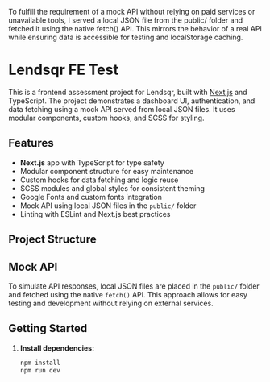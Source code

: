 To fulfill the requirement of a mock API without relying on paid services or unavailable tools, I served a local JSON file from the public/ folder and fetched it using the native fetch() API. This mirrors the behavior of a real API while ensuring data is accessible for testing and localStorage caching.

# Lendsqr FE Test

This is a frontend assessment project for Lendsqr, built with [Next.js](https://nextjs.org/) and TypeScript. The project demonstrates a dashboard UI, authentication, and data fetching using a mock API served from local JSON files. It uses modular components, custom hooks, and SCSS for styling.

## Features

- **Next.js** app with TypeScript for type safety
- Modular component structure for easy maintenance
- Custom hooks for data fetching and logic reuse
- SCSS modules and global styles for consistent theming
- Google Fonts and custom fonts integration
- Mock API using local JSON files in the `public/` folder
- Linting with ESLint and Next.js best practices

## Project Structure

## Mock API

To simulate API responses, local JSON files are placed in the `public/` folder and fetched using the native `fetch()` API. This approach allows for easy testing and development without relying on external services.

## Getting Started

1. **Install dependencies:**
   ```sh
   npm install
   npm run dev
   ```
